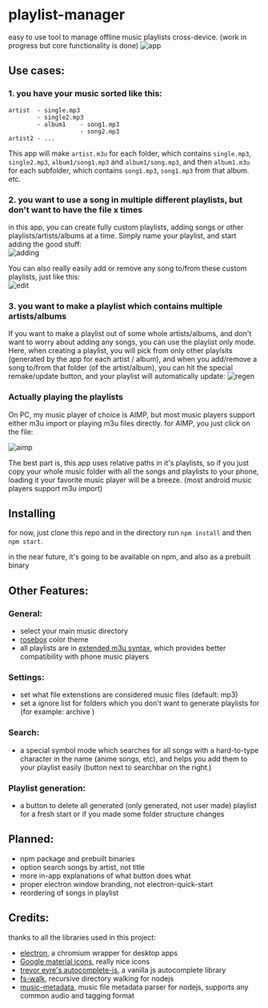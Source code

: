 # playlist-manager

easy to use tool to manage offline music playlists cross-device. (work in progress but core functionality is done)
![app](https://cdn.discordapp.com/attachments/572445509235507252/840270887272841226/Capture_2021_m05.d07_1856.png)

## Use cases:
### 1. you have your music sorted like this:
```
artist  - single.mp3
        - single2.mp3
        - album1    - song1.mp3
                    - song2.mp3
artist2 - ...
```
This app will make ``artist.m3u`` for each folder, which contains ``single.mp3``, ``single2.mp3``, ``album1/song1.mp3`` and ``album1/song.mp3``, and then ``album1.m3u`` for each subfolder, which contains ``song1.mp3``, ``song1.mp3`` from that album. etc.

### 2. you want to use a song in multiple different playlists, but don't want to have the file x times
in this app, you can create fully custom playlists, adding songs or other playlists/artists/albums at a time. Simply name your playlist, and start adding the good stuff:  
![adding](https://cdn.discordapp.com/attachments/572445509235507252/840273196779175997/Capture_2021_m05.d07_1905.gif)
   
You can also really easily add or remove any song to/from these custom playlists, just like this:  
![edit](https://cdn.discordapp.com/attachments/572445509235507252/840274142091542568/Capture_2021_m05.d07_1908.gif)
  
### 3. you want to make a playlist which contains multiple artists/albums
If you want to make a playlist out of some whole artists/albums, and don't want to worry about adding any songs, you can use the playlist only mode. Here, when creating a playlist, you will pick from only other playlsits (generated by the app for each artist / album), and when you add/remove a song to/from that folder (of the artist/album), you can hit the special remake/update button, and your playlist will automatically update:
![regen](https://cdn.discordapp.com/attachments/572445509235507252/840277103575433268/Capture_2021_m05.d07_1919.gif)

### Actually playing the playlists
On PC, my music player of choice is AIMP, but most music players support either m3u import or playing m3u files directly. for AIMP, you just click on the file:

![aimp](https://cdn.discordapp.com/attachments/572445509235507252/840275139974397962/Capture_2021_m05.d07_1912.gif)

The best part is, this app uses relative paths in it's playlists, so if you just copy your whole music folder with all the songs and playlists to your phone, loading it your favorite music player will be a breeze. (most android music players support m3u import)

## Installing

for now, just clone this repo and in the directory run ``npm install`` and then ``npm start``.  
  
in the near future, it's going to be available on npm, and also as a prebuilt binary

## Other Features:
### General:
- select your main music directory
- [rosebox](https://github.com/KraXen72/rosebox) color theme
- all playlists are in [extended m3u syntax](https://www.wikiwand.com/en/M3U#/Extended_M3U), which provides better compatibility with phone music players
### Settings:
- set what file extenstions are considered music files (default: mp3)
- set a ignore list for folders which you don't want to generate playlists for (for example: archive )
### Search:
- a special symbol mode which searches for all songs with a hard-to-type character in the name (anime songs, etc), and helps you add them to your playlist easily (button next to searchbar on the right.)
### Playlist generation:
- a button to delete all generated (only generated, not user made) playlist for a fresh start or if you made some folder structure changes

## Planned:
- npm package and prebuilt binaries
- option search songs by artist, not title
- more in-app explanations of what button does what
- proper electron window branding, not electron-quick-start
- reordering of songs in playlist

## Credits:
thanks to all the libraries used in this project:
- [electron](https://www.npmjs.com/package/electron), a chromium wrapper for desktop apps
- [Google material icons](https://www.npmjs.com/package/@material-icons/font), really nice icons
- [trevor eyre's autocomplete-js](https://www.npmjs.com/package/@trevoreyre/autocomplete-js), a vanilla js autocomplete library
- [fs-walk](https://www.npmjs.com/package/fs-walk), recursive directory walking for nodejs
- [music-metadata](https://www.npmjs.com/package/music-metadata), music file metadata parser for nodejs, supports any common audio and tagging format